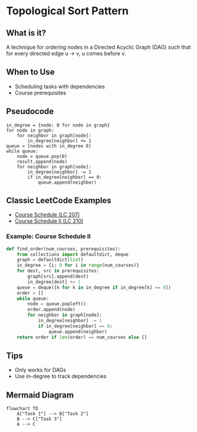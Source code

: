 # Topological Sort Pattern

## What is it?
A technique for ordering nodes in a Directed Acyclic Graph (DAG) such that for every directed edge u → v, u comes before v.

## When to Use
- Scheduling tasks with dependencies
- Course prerequisites

## Pseudocode
```text
in_degree = {node: 0 for node in graph}
for node in graph:
    for neighbor in graph[node]:
        in_degree[neighbor] += 1
queue = [nodes with in_degree 0]
while queue:
    node = queue.pop(0)
    result.append(node)
    for neighbor in graph[node]:
        in_degree[neighbor] -= 1
        if in_degree[neighbor] == 0:
            queue.append(neighbor)
```

## Classic LeetCode Examples
- [Course Schedule (LC 207)](https://leetcode.com/problems/course-schedule/)
- [Course Schedule II (LC 210)](https://leetcode.com/problems/course-schedule-ii/)

### Example: Course Schedule II
```python
def find_order(num_courses, prerequisites):
    from collections import defaultdict, deque
    graph = defaultdict(list)
    in_degree = {i: 0 for i in range(num_courses)}
    for dest, src in prerequisites:
        graph[src].append(dest)
        in_degree[dest] += 1
    queue = deque([k for k in in_degree if in_degree[k] == 0])
    order = []
    while queue:
        node = queue.popleft()
        order.append(node)
        for neighbor in graph[node]:
            in_degree[neighbor] -= 1
            if in_degree[neighbor] == 0:
                queue.append(neighbor)
    return order if len(order) == num_courses else []
```

## Tips
- Only works for DAGs
- Use in-degree to track dependencies

## Mermaid Diagram

```mermaid
flowchart TD
    A["Task 1"] --> B["Task 2"]
    B --> C["Task 3"]
    A --> C
``` 